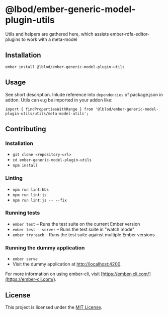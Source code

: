 @lbod/ember-generic-model-plugin-utils
==============================================================================

Utils and helpers are gathered here, which assists ember-rdfa-editor-plugins
to work with a meta-model

Installation
------------------------------------------------------------------------------

```
ember install @lblod/ember-generic-model-plugin-utils
```


Usage
------------------------------------------------------------------------------

See short description.
Inlude reference into `dependencies` of package.json in addon.
Utils can e.g be imported in your addon like:
```
import { findPropertiesWithRange } from '@lblod/ember-generic-model-plugin-utils/utils/meta-model-utils';
```


Contributing
------------------------------------------------------------------------------

### Installation

* `git clone <repository-url>`
* `cd ember-generic-model-plugin-utils`
* `npm install`

### Linting

* `npm run lint:hbs`
* `npm run lint:js`
* `npm run lint:js -- --fix`

### Running tests

* `ember test` – Runs the test suite on the current Ember version
* `ember test --server` – Runs the test suite in "watch mode"
* `ember try:each` – Runs the test suite against multiple Ember versions

### Running the dummy application

* `ember serve`
* Visit the dummy application at [http://localhost:4200](http://localhost:4200).

For more information on using ember-cli, visit [https://ember-cli.com/](https://ember-cli.com/).

License
------------------------------------------------------------------------------

This project is licensed under the [MIT License](LICENSE.md).
